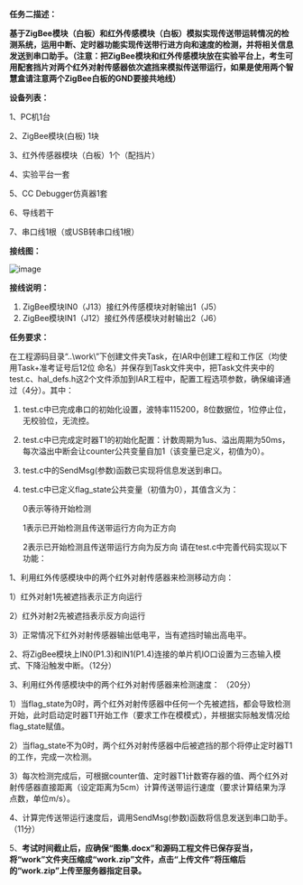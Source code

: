 **任务二描述：**

**基于ZigBee模块（白板）和红外传感模块（白板）模拟实现传送带运转情况的检测系统，运用中断、定时器功能实现传送带行进方向和速度的检测，并将相关信息发送到串口助手。（注意：**把ZigBee模块和红外传感模块放在实验平台上，考生可用配套挡片对两个红外对射传感器依次遮挡来模拟传送带运行，如果是使用两个智慧盒请注意两个ZigBee白板的GND要接共地线**）**

**设备列表：**

1、PC机1台

2、ZigBee模块(白板) 1块

3、红外传感器模块（白板）1个（配挡片）

4、实验平台一套

5、CC Debugger仿真器1套

6、导线若干

7、串口线1根（或USB转串口线1根）

**接线图：**

![image](https://user-images.githubusercontent.com/104015167/172287182-8e5d9396-db94-42e7-a961-a07c4e78a007.png)


**接线说明：**

1.  ZigBee模块IN0（J13）接红外传感模块对射输出1（J5）
2.  ZigBee模块IN1（J12）接红外传感模块对射输出2（J6）

**任务要求：**

在工程源码目录“..\\work\\”下创建文件夹Task，在IAR中创建工程和工作区（均使用Task+准考证号后12位 命名）并保存到Task文件夹中，把Task文件夹中的test.c、hal_defs.h这2个文件添加到IAR工程中，配置工程选项参数，确保编译通过（4分）。其中：

1.  test.c中已完成串口的初始化设置，波特率115200，8位数据位，1位停止位，无校验位，无流控。
2.  test.c中已完成定时器T1的初始化配置：计数周期为1us、溢出周期为50ms，每次溢出中断会让counter公共变量自加1（该变量已定义，初值为0）。
3.  test.c中的SendMsg(参数)函数已实现将信息发送到串口。
4.  test.c中已定义flag_state公共变量（初值为0），其值含义为：

    0表示等待开始检测

    1表示已开始检测且传送带运行方向为正方向

    2表示已开始检测且传送带运行方向为反方向
    请在test.c中完善代码实现以下功能：

1、利用红外传感模块中的两个红外对射传感器来检测移动方向：

<tab>1）红外对射1先被遮挡表示正方向运行

2）红外对射2先被遮挡表示反方向运行

3）正常情况下红外对射传感器输出低电平，当有遮挡时输出高电平。

2、将ZigBee模块上IN0(P1.3)和IN1(P1.4)连接的单片机IO口设置为三态输入模式、下降沿触发中断。（12分）

3、利用红外传感模块中的两个红外对射传感器来检测速度： （20分）

1）当flag_state为0时，两个红外对射传感器中任何一个先被遮挡，都会导致检测开始，此时启动定时器T1开始工作（要求工作在模模式），并根据实际触发情况给flag_state赋值。

2）当flag_state不为0时，两个红外对射传感器中后被遮挡的那个将停止定时器T1的工作，完成一次检测。

3）每次检测完成后，可根据counter值、定时器T1计数寄存器的值、两个红外对射传感器直接距离（设定距离为5cm）计算传送带运行速度（要求计算结果为浮点数，单位m/s）。

4、计算完传送带运行速度后，调用SendMsg(参数)函数将信息发送到串口助手。（11分）

5、**考试时间截止后，应确保“图集.docx”和源码工程文件已保存妥当，将“work”文件夹压缩成“work.zip”文件，点击“上传文件”将压缩后的“work.zip”上传至服务器指定目录。**


